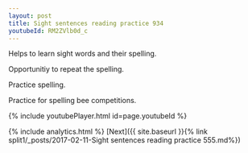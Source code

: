 ```yaml
---
layout: post
title: Sight sentences reading practice 934
youtubeId: RM2ZVlb0d_c
---
```

 
 
Helps to learn sight words and their spelling.

Opportunitiy to repeat the spelling. 

Practice spelling. 
 
Practice for spelling bee competitions. 
 
{% include youtubePlayer.html id=page.youtubeId %}
 
 
{% include analytics.html %} 
[Next]({{ site.baseurl }}{% link  split1/_posts/2017-02-11-Sight sentences reading practice 555.md%})
 
